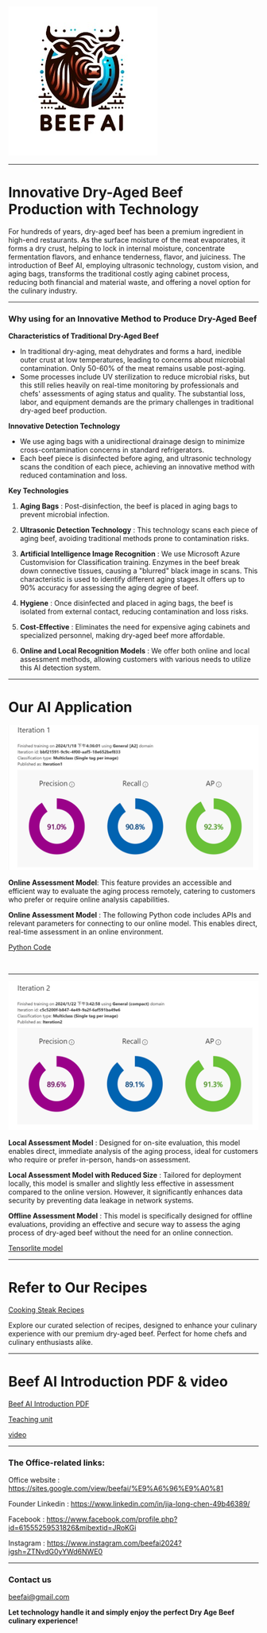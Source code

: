 ![logo](https://github.com/Beef-AI/Ultrasound-Dry-Age-Beef/blob/main/image/logo.jpg?raw=true)

---

# Innovative Dry-Aged Beef Production with Technology

For hundreds of years, dry-aged beef has been a premium ingredient in high-end restaurants. As the surface moisture of the meat evaporates, it forms a dry crust, helping to lock in internal moisture, concentrate fermentation flavors, and enhance tenderness, flavor, and juiciness. The introduction of Beef AI, employing ultrasonic technology, custom vision, and aging bags, transforms the traditional costly aging cabinet process, reducing both financial and material waste, and offering a novel option for the culinary industry.

---

### Why using for an Innovative Method to Produce Dry-Aged Beef

**Characteristics of Traditional Dry-Aged Beef**
- In traditional dry-aging, meat dehydrates and forms a hard, inedible outer crust at low temperatures, leading to concerns about microbial contamination. Only 50-60% of the meat remains usable post-aging.
- Some processes include UV sterilization to reduce microbial risks, but this still relies heavily on real-time monitoring by professionals and chefs' assessments of aging status and quality. The substantial loss, labor, and equipment demands are the primary challenges in traditional dry-aged beef production.

**Innovative Detection Technology**
- We use aging bags with a unidirectional drainage design to minimize cross-contamination concerns in standard refrigerators.
- Each beef piece is disinfected before aging, and ultrasonic technology scans the condition of each piece, achieving an innovative method with reduced contamination and loss.


**Key Technologies**
1. **Aging Bags** : Post-disinfection, the beef is placed in aging bags to prevent microbial infection.
   
2. **Ultrasonic Detection Technology** : This technology scans each piece of aging beef, avoiding traditional methods prone to contamination risks.

3. **Artificial Intelligence Image Recognition** : We use Microsoft Azure Customvision for Classification training. Enzymes in the beef break down connective tissues, causing a "blurred" black image in scans. This characteristic is used to identify different aging stages.It offers up to 90% accuracy for assessing the aging degree of beef.
 
4. **Hygiene** : Once disinfected and placed in aging bags, the beef is isolated from external contact, reducing contamination and loss risks.
   
5. **Cost-Effective** : Eliminates the need for expensive aging cabinets and specialized personnel, making dry-aged beef more affordable.

6. **Online and Local Recognition Models** : We offer both online and local assessment methods, allowing customers with various needs to utilize this AI detection system.
     
---

# Our AI Application

![picture](https://github.com/Beef-AI/Ultrasound-Dry-Age-Beef/blob/main/image/Iteration1.png?raw=true)


**Online Assessment Model**: This feature provides an accessible and efficient way to evaluate the aging process remotely, catering to customers who prefer or require online analysis capabilities.

**Online Assessment Model** : The following Python code includes APIs and relevant parameters for connecting to our online model. This enables direct, real-time assessment in an online environment.

[Python Code](https://github.com/Beef-AI/Ultrasound-Dry-Age-Beef/blob/main/Python%20Code/Azure%20Online%20Assessment%20Model.py)

<br>

---

![picture](https://github.com/Beef-AI/Ultrasound-Dry-Age-Beef/blob/main/image/Iteration2.png?raw=true)


**Local Assessment Model** : Designed for on-site evaluation, this model enables direct, immediate analysis of the aging process, ideal for customers who require or prefer in-person, hands-on assessment.

**Local Assessment Model with Reduced Size** : Tailored for deployment locally, this model is smaller and slightly less effective in assessment compared to the online version. However, it significantly enhances data security by preventing data leakage in network systems.


**Offline Assessment Model** : This model is specifically designed for offline evaluations, providing an effective and secure way to assess the aging process of dry-aged beef without the need for an online connection.

[Tensorlite model](https://github.com/Beef-AI/Ultrasound-Dry-Age-Beef/tree/main/Tensorlite%20model)

---

# Refer to Our Recipes
[Cooking Steak Recipes](https://github.com/Beef-AI/Ultrasound-Dry-Age-Beef/blob/main/Cooking%20Steak%20Recipes/Cooking%20Steak%20Recipes.pdf)

Explore our curated selection of recipes, designed to enhance your culinary experience with our premium dry-aged beef. Perfect for home chefs and culinary enthusiasts alike.

---

# Beef AI Introduction PDF & video

[Beef AI Introduction PDF](https://github.com/Beef-AI/Ultrasound-Dry-Age-Beef/blob/main/Beef%20AI%20Introduction%20PDF/Dry-aged%20beef%20Open%20AI%20.pdf)

[Teaching unit](https://github.com/Beef-AI/Ultrasound-Dry-Age-Beef/blob/main/Beef%20AI%20Introduction%20PDF/Teaching%20unit%20-%20Pei%20Pei%20Lin.pdf)

[video](https://youtube.com/shorts/hHIYjScT4hw?feature=share)

---

### The Office-related links:
Office website : https://sites.google.com/view/beefai/%E9%A6%96%E9%A0%81

Founder Linkedin : https://www.linkedin.com/in/jia-long-chen-49b46389/



Facebook : https://www.facebook.com/profile.php?id=61555259531826&mibextid=JRoKGi

Instagram : https://www.instagram.com/beefai2024?igsh=ZTNvdG0yYWd6NWE0

---

### Contact us
<beefai@gmail.com>




**Let technology handle it and simply enjoy the perfect Dry Age Beef culinary experience!**


